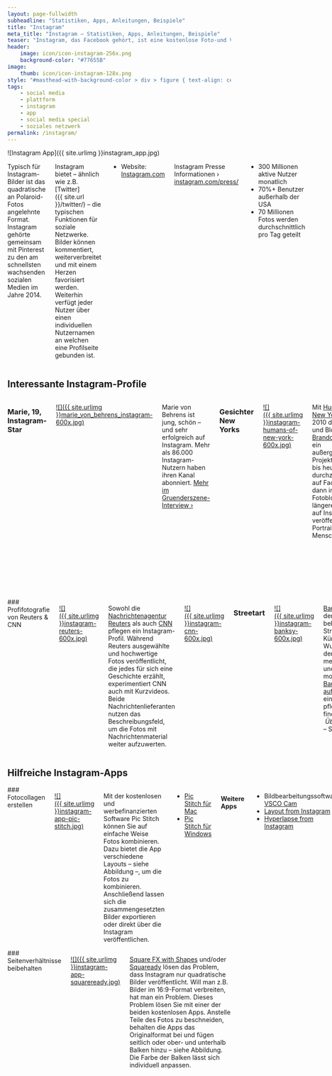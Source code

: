 ```yaml
---
layout: page-fullwidth
subheadline: "Statistiken, Apps, Anleitungen, Beispiele"
title: "Instagram"
meta_title: "Instagram – Statistiken, Apps, Anleitungen, Beispiele"
teaser: "Instagram, das Facebook gehört, ist eine kostenlose Foto-und Video-Sharing-App für Android-, iOS- und Windows-Phone-Mobilgeräte. Über Instagram können Nutzer Fotos und Videos erstellen und mit Filtern verfremden, um diese anschließend über das Instagram-Netzwerk zu verbreiten."
header:
    image: icon/icon-instagram-256x.png
    background-color: "#77655B"
image:
    thumb: icon/icon-instagram-128x.png
style: "#masthead-with-background-color > div > figure { text-align: center };"
tags:
    - social media
    - plattform
    - instagram
    - app
    - social media special
    - soziales netzwerk
permalink: /instagram/
---
```

<div class="row">
<div class="medium-5 medium-push-7 columns" markdown="1">
![Instagram App]({{ site.urlimg }}instagram_app.jpg)
</div><!-- /.medium-5.columns -->
<div class="medium-7 medium-pull-5 columns" markdown="1">

Typisch für Instagram-Bilder ist das quadratische an Polaroid-Fotos angelehnte Format. Instagram gehörte gemeinsam mit Pinterest zu den am schnellsten wachsenden sozialen Medien im Jahre 2014.

Instagram bietet – ähnlich wie z.B. [Twitter]({{ site.url }}/twitter/) – die typischen Funktionen für soziale Netzwerke. Bilder können kommentiert, weiterverbreitet und mit einem Herzen favorisiert werden. Weiterhin verfügt jeder Nutzer über einen individuellen Nutzernamen an welchen eine Profilseite gebunden ist.

- Website: [Instagram.com](http://instagram.com)

Instagram Presse Informationen › [instagram.com/press/](https://instagram.com/press/)

- 300 Millionen aktive Nutzer monatlich
- 70%+ Benutzer außerhalb der USA
- 70 Millionen Fotos werden durchschnittlich pro Tag geteilt



</div><!-- /.medium-7.columns -->
</div><!-- /.row -->
<div class="row">
<div class="small-12 columns" markdown="1">
        
## Interessante Instagram-Profile


</div><!-- /.small-12.columns -->
</div><!-- /.row -->
<div class="row">
<div class="medium-6 columns" markdown="1">

### Marie, 19, Instagram-Star

[![]({{ site.urlimg }}marie_von_behrens_instagram-600x.jpg)][1]

Marie von Behrens ist jung, schön – und sehr erfolgreich auf Instagram. Mehr als 86.000 Instagram-Nutzern haben ihren Kanal abonniert. [Mehr im Gruenderszene-Interview ›][1]



### Gesichter New Yorks

[![]({{ site.urlimg }}instagram-humans-of-new-york-600x.jpg)][8]

Mit [Humans of New York][8] startete 2010 der Fotograf und Blogger [Brandon Stanton][9] ein außergewöhliches Projekt, dass er bis heute durchzieht. Zuerst auf Facebook, dann in einem Fotoblog und seit längerem auch auf Instagram , veröffentlicht er Portraits von Menschen.

Vor allem portraitiert er Menschen, die er in New York auf der Straße trifft. Neben dem Portrait stellt er den Fotografierten auch immer die gleichen Fragen. Auszüge der Antworten kombiniert er mit den Bildern, die dadurch noch persönlicher wirken und eine individuelle Geschichte erzählen.





</div><!-- /.medium-6.columns -->
<div class="medium-6 columns" markdown="1">
### Profifotografie von Reuters & CNN

[![]({{ site.urlimg }}instagram-reuters-600x.jpg)][6]

Sowohl die [Nachrichtenagentur Reuters][6] als auch [CNN][7] pflegen ein Instagram-Profil. Während Reuters ausgewählte und hochwertige Fotos veröffentlicht, die jedes für sich eine Geschichte erzählt, experimentiert CNN auch mit Kurzvideos. Beide Nachrichtenlieferanten nutzen das Beschreibungsfeld, um die Fotos mit Nachrichtenmaterial weiter aufzuwerten.

[![]({{ site.urlimg }}instagram-cnn-600x.jpg)][7]




### Streetart

[![]({{ site.urlimg }}instagram-banksy-600x.jpg)][10]

[Banksy][11] ist der weltweit bekannteste Streetart-Künstler. Kein Wunder, dass der medienaffine und politisch motivierte [Banksy auch auf Instagram][10] ein Profil pflegt. Dort finden Sie – *Überrachung* – Streetart.







</div><!-- /.medium-6.columns -->
</div><!-- /.row -->














<div class="row">
<div class="small-12 columns" markdown="1">
        
## Hilfreiche Instagram-Apps


</div><!-- /.small-12.columns -->
</div><!-- /.row -->
<div class="row">
<div class="medium-6 columns" markdown="1">
### Fotocollagen erstellen

[![]({{ site.urlimg }}instagram-app-pic-stitch.jpg)][3]

Mit der kostenlosen und werbefinanzierten Software Pic Stitch können Sie auf einfache Weise Fotos kombinieren. Dazu bietet die App verschiedene Layouts – siehe Abbildung –, um die Fotos zu kombinieren. Anschließend lassen sich die zusammengesetzten Bilder exportieren oder direkt über die Instagram veröffentlichen.

* [Pic Stitch für Mac][3]
* [Pic Stitch für Windows][4]


#### Weitere Apps

- Bildbearbeitungssoftware [VSCO Cam][12]
- [Layout from Instagram][14]
- [Hyperlapse from Instagram][15]

</div><!-- /.medium-6.columns -->
<div class="medium-6 columns" markdown="1">
### Seitenverhältnisse beibehalten

[![]({{ site.urlimg }}instagram-app-squareready.jpg)][5]

[Square FX with Shapes][13] und/oder [Squaready][5] lösen das Problem, dass Instagram nur quadratische Bilder veröffentlicht. Will man z.B. Bilder im 16:9-Format verbreiten, hat man ein Problem. Dieses Problem lösen Sie mit einer der beiden kostenlosen Apps. Anstelle Teile des Fotos zu beschneiden, behalten die Apps das Originalformat bei und fügen seitlich oder ober- und unterhalb  Balken hinzu – siehe Abbildung. Die Farbe der Balken lässt sich individuell anpassen.




</div><!-- /.medium-6.columns -->
</div><!-- /.row -->




 [1]: http://www.gruenderszene.de/allgemein/marie-von-behrens-instagram-interview
 [2]: https://instagram.com/mvb412/
 [3]: https://itunes.apple.com/de/app/pic-stitch-nr.-1-im-fotocollage/id454768104?mt=8
 [4]: http://apps.microsoft.com/windows/de-de/app/pic-stitch/1a0073ed-665f-47d6-981c-e8836a630251
 [5]: https://itunes.apple.com/de/app/squaready-smart-layouter-for/id440279995?mt=8
 [6]: https://instagram.com/reuters/
 [7]: https://instagram.com/cnn/
 [8]: https://instagram.com/humansofny
 [9]: http://en.wikipedia.org/wiki/Brandon_Stanton
 [10]: https://instagram.com/banksy.co.uk
 [11]: http://banksy.co.uk
 [12]: http://vsco.co/vscocam
 [13]: https://itunes.apple.com/us/app/square-fx-shapes-resize-fit/id620268869?mt=8
 [14]: https://itunes.apple.com/us/app/layout-from-instagram/id967351793?mt=8
 [15]: https://itunes.apple.com/app/id740146917
 [16]: #
 [17]: #
 [18]: #
 [19]: #
 [20]: #